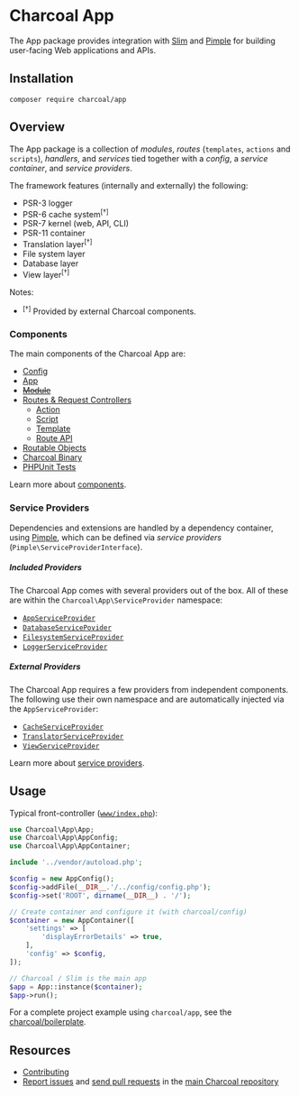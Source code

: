 Charcoal App
============

The App package provides integration with [Slim] and [Pimple] for building user-facing Web applications and APIs.

## Installation

```shell
composer require charcoal/app
```

## Overview

The App package is a collection of _modules_, _routes_ (`templates`, `actions` and `scripts`), _handlers_, and _services_ tied together with a _config_, a _service container_, and _service providers_.

The framework features (internally and externally) the following:

* PSR-3 logger
* PSR-6 cache system<sup>[†]</sup>
* PSR-7 kernel (web, API, CLI)
* PSR-11 container
* Translation layer<sup>[†]</sup>
* File system layer
* Database layer
* View layer<sup>[†]</sup>

Notes:

* <sup>[†]</sup>  Provided by external Charcoal components.

### Components

The main components of the Charcoal App are:

* [Config](docs/components.md#config-component)
* [App](docs/components.md#app-compoment)
* ~~[Module](docs/components.md#module-component)~~
* [Routes & Request Controllers](docs/components.md#routes--request-controllers)
  * [Action](docs/components.md#action-request-controller)
  * [Script](docs/components.md#script-request-controller)
  * [Template](docs/components.md#template-request-controller)
  * [Route API](docs/components.md#route-api)
* [Routable Objects](docs/components.md#routable-objects)
* [Charcoal Binary](docs/components.md#charcoal-binary)
* [PHPUnit Tests](docs/components.md#phpunit-tests)

Learn more about [components](docs/components.md).

### Service Providers

Dependencies and extensions are handled by a dependency container, using [Pimple][pimple], which can be defined via _service providers_ (`Pimple\ServiceProviderInterface`).

##### Included Providers

The Charcoal App comes with several providers out of the box. All of these are within the `Charcoal\App\ServiceProvider` namespace:

* [`AppServiceProvider`](docs/providers.md#app-service-provider)
* [`DatabaseServicePovider`](docs/providers.md#database-service-provider)
* [`FilesystemServiceProvider`](docs/providers.md#filesystem-service-provider)
* [`LoggerServiceProvider`](docs/providers.md#logger-service-provider)

##### External Providers

The Charcoal App requires a few providers from independent components. The following use their own namespace and are automatically injected via the `AppServiceProvider`:

* [`CacheServiceProvider`](docs/providers.md#cache-service-provider)
* [`TranslatorServiceProvider`](docs/providers.md#translator-service-provider)
* [`ViewServiceProvider`](docs/providers.md#view-service-provider)

Learn more about [service providers](docs/providers.md).

## Usage

Typical front-controller ([`www/index.php`](www/index.php)):

```php
use Charcoal\App\App;
use Charcoal\App\AppConfig;
use Charcoal\App\AppContainer;

include '../vendor/autoload.php';

$config = new AppConfig();
$config->addFile(__DIR__.'/../config/config.php');
$config->set('ROOT', dirname(__DIR__) . '/');

// Create container and configure it (with charcoal/config)
$container = new AppContainer([
    'settings' => [
        'displayErrorDetails' => true,
    ],
    'config' => $config,
]);

// Charcoal / Slim is the main app
$app = App::instance($container);
$app->run();
```

For a complete project example using `charcoal/app`, see the [charcoal/boilerplate](https://github.com/charcoalphp/boilerplate).

## Resources

* [Contributing](https://github.com/charcoalphp/.github/blob/main/CONTRIBUTING.md)
* [Report issues](https://github.com/charcoalphp/charcoal/issues) and
  [send pull requests](https://github.com/charcoalphp/charcoal/pulls)
  in the [main Charcoal repository](https://github.com/charcoalphp/charcoal)

[Pimple]: https://github.com/silexphp/Pimple
[Slim]:   https://github.com/slimphp/Slim
